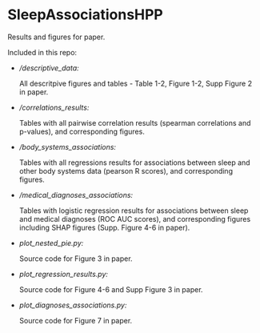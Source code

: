 # SleepAssociationsHPP

Results and figures for paper.

Included in this repo:

* _/descriptive_data:_
  
  All descritpive figures and tables - Table 1-2, Figure 1-2, Supp Figure 2 in paper.
  
* _/correlations_results:_
  
  Tables with all pairwise correlation results (spearman correlations and p-values), and corresponding figures.
  
* _/body_systems_associations:_
  
  Tables with all regressions results for associations between sleep and other body systems data (pearson R scores), and corresponding figures.
  
* _/medical_diagnoses_associations:_
  
  Tables with logistic regression results for associations between sleep and medical diagnoses (ROC AUC scores), and corresponding figures including SHAP figures (Supp. Figure 4-6 in paper).
  
* _plot_nested_pie.py:_
  
  Source code for Figure 3 in paper.
  
* _plot_regression_results.py:_
  
  Source code for Figure 4-6 and Supp Figure 3 in paper.
  
  
* _plot_diagnoses_associations.py:_
  
  Source code for Figure 7 in paper.
